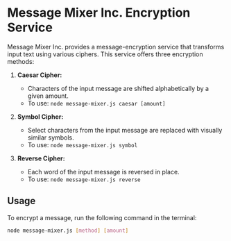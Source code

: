 # Message Mixer Inc. Encryption Service

Message Mixer Inc. provides a message-encryption service that transforms input text using various ciphers. This service offers three encryption methods:

1. **Caesar Cipher:**
   - Characters of the input message are shifted alphabetically by a given amount.
   - To use: `node message-mixer.js caesar [amount]`

2. **Symbol Cipher:**
   - Select characters from the input message are replaced with visually similar symbols.
   - To use: `node message-mixer.js symbol`

3. **Reverse Cipher:**
   - Each word of the input message is reversed in place.
   - To use: `node message-mixer.js reverse`

## Usage

To encrypt a message, run the following command in the terminal:

```bash
node message-mixer.js [method] [amount]
   

